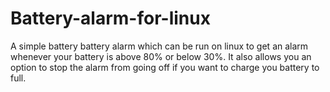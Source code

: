 # Battery-alarm-for-linux
A simple battery battery alarm which can be run on linux to get an alarm whenever your battery is above 80% or below 30%. It also allows you an option to stop the alarm from going off if you want to charge you battery to full.
